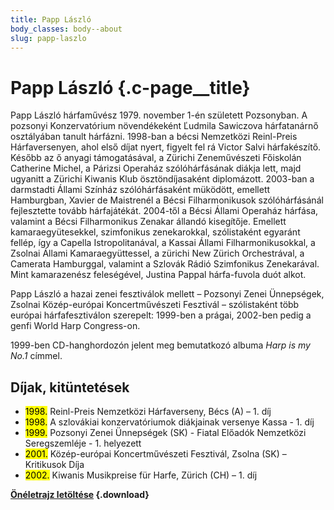 ```yaml
---
title: Papp László
body_classes: body--about
slug: papp-laszlo
---
```


# Papp László {.c-page__title}

Papp László hárfaművész 1979. november 1-én született Pozsonyban. A pozsonyi
Konzervatórium növendékeként Ľudmila Sawiczova hárfatanárnő osztályában tanult
hárfázni. 1998-ban a bécsi Nemzetközi Reinl-Preis Hárfaversenyen, ahol első
díjat nyert, figyelt fel rá Victor Salvi hárfakészítő. Később az ő anyagi
támogatásával, a Zürichi Zeneművészeti Főiskolán Catherine Michel, a Párizsi
Operaház szólóhárfásának diákja lett, majd ugyanitt a Zürichi Kiwanis Klub
ösztöndíjasaként diplomázott. 2003-ban a darmstadti Állami Színház
szólóhárfásaként müködött, emellett Hamburgban, Xavier de Maistrenél a Bécsi
Filharmonikusok szólóhárfásánál fejlesztette tovább hárfajátékát. 2004-től a
Bécsi Állami Operaház hárfása, valamint a Bécsi Filharmonikus Zenakar állandó
kisegítője. Emellett kamaraegyütesekkel, szimfonikus zenekarokkal, szólistaként
egyaránt fellép, így a Capella Istropolitanával, a Kassai Állami
Filharmonikusokkal, a Zsolnai Állami Kamaraegyüttessel, a zürichi New Zürich
Orchestrával, a Camerata Hamburggal, valamint a Szlovák Rádió Szimfonikus
Zenekarával. Mint kamarazenész feleségével, Justina Pappal hárfa-fuvola duót
alkot.

Papp László a hazai zenei fesztiválok mellett – Pozsonyi Zenei Ünnepségek,
Zsolnai Közép-európai Koncertművészeti Fesztivál – szólistaként több európai
hárfafesztiválon szerepelt: 1999-ben a prágai, 2002-ben pedig a genfi World
Harp Congress-on.

1999-ben CD-hanghordozón jelent meg bemutatkozó albuma _Harp is my No.1_ címmel.

## Díjak, kitüntetések

- <mark>1998\.</mark> Reinl-Preis Nemzetközi Hárfaverseny, Bécs (A) – 1. díj
- <mark>1998\.</mark> A szlovákiai konzervatóriumok diákjainak versenye Kassa - 1. díj
- <mark>1999\.</mark> Pozsonyi Zenei Ünnepségek (SK) - Fiatal Előadók Nemzetközi
Seregszemléje - 1. helyezett
- <mark>2001\.</mark> Közép-európai Koncertművészeti Fesztivál, Zsolna (SK) – Kritikusok Díja
- <mark>2002\.</mark> Kiwanis Musikpreise für Harfe, Zürich (CH) – 1. díj

**[Önéletrajz letöltése](Ladislav-Papp-cv-hu.pdf) {.download}**
